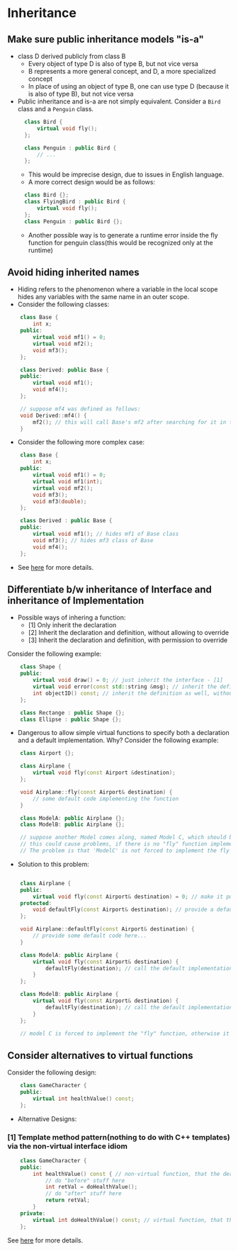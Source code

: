 # Inheritance

## Make sure public inheritance models "is-a"
* class D derived publicly from class B
  * Every object of type D is also of type B, but not vice versa
  * B represents a more general concept, and D, a more specialized concept
  * In place of using an object of type B, one can use type D (because it is also of type B), but not vice versa
* Public inheritance and is-a are not simply equivalent. Consider a `Bird` class and a `Penguin` class. 
  ```C++
    class Bird {
        virtual void fly();
    };

    class Penguin : public Bird {
        // ...
    };
  ```
  * This would be imprecise design, due to issues in English language.
  * A more correct design would be as follows:
  ```C++
    class Bird {};
    class FlyingBird : public Bird {
        virtual void fly();
    };
    class Penguin : public Bird {};
  ```
  * Another possible way is to generate a runtime error inside the fly function for penguin class(this would be recognized only at the runtime)

## Avoid hiding inherited names
* Hiding refers to the phenomenon where a variable in the local scope hides any variables with the same name in an outer scope.
* Consider the following classes:
```C++
    class Base {
        int x;
    public:
        virtual void mf1() = 0;
        virtual void mf2();
        void mf3();
    };

    class Derived: public Base {
    public:
        virtual void mf1();
        void mf4();
    };

    // suppose mf4 was defined as follows:
    void Derived::mf4() {
        mf2(); // this will call Base's mf2 after searching for it in the local scope, and derived class's scope.
    }
```
* Consider the following more complex case:
```C++
    class Base {
        int x;
    public:
        virtual void mf1() = 0;
        virtual void mf1(int);
        virtual void mf2();
        void mf3();
        void mf3(double);
    };

    class Derived : public Base {
    public:
        virtual void mf1(); // hides mf1 of Base class
        void mf3(); // hides mf3 class of Base
        void mf4();
    };
```
* See [here](../tests/inheritance.cpp) for more details.
  
## Differentiate b/w inheritance of Interface and inheritance of Implementation
* Possible ways of inhering a function:
  * [1] Only inherit the declaration
  * [2] Inherit the declaration and definition, without allowing to override
  * [3] Inherit the declaration and definition, with permission to override

Consider the following example:
~~~C++
    class Shape {
    public:
        virtual void draw() = 0; // just inherit the interface - [1]
        virtual void error(const std::string &msg); // inherit the definition as well, and allow to override - [3]
        int objectID() const; // inherit the definition as well, without permission to override - [2]
    };

    class Rectange : public Shape {};
    class Ellipse : public Shape {};
~~~

* Dangerous to allow simple virtual functions to specify both a declaration and a default implementation. Why? Consider the following example:
```C++
    class Airport {};

    class Airplane {
        virtual void fly(const Airport &destination);
    };

    void Airplane::fly(const Airport& destination) {
        // some default code implementing the function
    }

    class ModelA: public Airplane {};
    class ModelB: public Airplane {};

    // suppose another Model comes along, named Model C, which should be flown differently. So, the usual fly function won't work.
    // this could cause problems, if there is no "fly" function implemented in class ModelC.
    // The problem is that 'ModelC' is not forced to implement the fly function. Instead, it can fall back to the original base class' fly implementation if it wants.
```
* Solution to this problem:
```C++

    class Airplane {
    public:
        virtual void fly(const Airport& destination) = 0; // make it pure virtual
    protected:
        void defaultFly(const Airport& destination); // provide a default implementation as a protected method, moreover, this shouldn't be redefined in the derived classes. so, kept as a non-virtual function.
    };

    void Airplane::defaultFly(const Airport& destination) {
        // provide some default code here...
    }

    class ModelA: public Airplane {
        virtual void fly(const Airport& destination) {
            defaultFly(destination); // call the default implementation
        }
    };

    class ModelB: public Airplane {
        virtual void fly(const Airport& destination) {
            defaultFly(destination); // call the default implementation
        }
    };

    // model C is forced to implement the "fly" function, otherwise it won't compile. 
```

## Consider alternatives to virtual functions
Consider the following design:
```C++
    class GameCharacter {
    public:
        virtual int healthValue() const;
    };
```

* Alternative Designs:
### [1] Template method pattern(nothing to do with C++ templates) via the non-virtual interface idiom
```C++
    class GameCharacter {
    public:
        int healthValue() const { // non-virtual function, that the derived classes don't redefine
            // do "before" stuff here
            int retVal = doHealthValue();
            // do "after" stuff here
            return retVal;
        }
    private:
        virtual int doHealthValue() const; // virtual function, that the derived classes redefine
    };
```
See [here](../code-samples/nvi_idiom.cpp) for more details.

